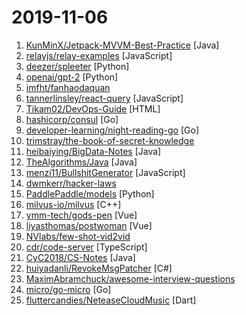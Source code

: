 # 2019-11-06

1. [KunMinX/Jetpack-MVVM-Best-Practice](https://github.com/KunMinX/Jetpack-MVVM-Best-Practice "是 难得一见 的 Jetpack MVVM 最佳实践！在 蕴繁于简 的代码中，对 视图控制器 乃至 标准化开发模式 形成正确、深入的理解！") [Java]
2. [relayjs/relay-examples](https://github.com/relayjs/relay-examples "A collection of sample Relay applications") [JavaScript]
3. [deezer/spleeter](https://github.com/deezer/spleeter "Deezer source separation library including pretrained models.") [Python]
4. [openai/gpt-2](https://github.com/openai/gpt-2 "Code for the paper Language Models are Unsupervised Multitask Learners") [Python]
5. [imfht/fanhaodaquan](https://github.com/imfht/fanhaodaquan "番号大全。") 
6. [tannerlinsley/react-query](https://github.com/tannerlinsley/react-query "⚛️ Hooks for fetching, caching and updating asynchronous data in React") [JavaScript]
7. [Tikam02/DevOps-Guide](https://github.com/Tikam02/DevOps-Guide "DevOps Guide from basic to advanced with Interview Questions and Notes 🔥") [HTML]
8. [hashicorp/consul](https://github.com/hashicorp/consul "Consul is a distributed, highly available, and data center aware solution to connect and configure applications across dynamic, distributed infrastructure.") [Go]
9. [developer-learning/night-reading-go](https://github.com/developer-learning/night-reading-go "Night-Reading-Go《Go 夜读》 > Share the related technical topics of Go every week through zoom online live broadcast, every day on the WeChat/Slack to communicate programming technology topics. 每周通过 zoom 在线直播的方式分享 Go 相关的技术话题，每天大家在微信/Slack 上及时沟通交流编程技术话题。") [Go]
10. [trimstray/the-book-of-secret-knowledge](https://github.com/trimstray/the-book-of-secret-knowledge "A collection of inspiring lists, manuals, cheatsheets, blogs, hacks, one-liners, cli/web tools and more.") 
11. [heibaiying/BigData-Notes](https://github.com/heibaiying/BigData-Notes "大数据入门指南 ⭐️") [Java]
12. [TheAlgorithms/Java](https://github.com/TheAlgorithms/Java "All Algorithms implemented in Java") [Java]
13. [menzi11/BullshitGenerator](https://github.com/menzi11/BullshitGenerator "Needs to generate some texts to test if my GUI rendering codes good or not. so I made this.") [JavaScript]
14. [dwmkerr/hacker-laws](https://github.com/dwmkerr/hacker-laws "💻📖 Laws, Theories, Principles and Patterns that developers will find useful. #hackerlaws") 
15. [PaddlePaddle/models](https://github.com/PaddlePaddle/models "Pre-trained and Reproduced Deep Learning Models （『飞桨』官方模型库，包含多种学术前沿和工业场景验证的深度学习模型）") [Python]
16. [milvus-io/milvus](https://github.com/milvus-io/milvus "Milvus -- the world's fastest vector search engine.") [C++]
17. [ymm-tech/gods-pen](https://github.com/ymm-tech/gods-pen "基于vue的高扩展在线网页制作平台，可自定义组件，可添加脚本，可数据统计。A mobile page builder/editor, similar with amolink.") [Vue]
18. [liyasthomas/postwoman](https://github.com/liyasthomas/postwoman "👽 API request builder - A free, fast, and beautiful alternative to Postman https://postwoman.io") [Vue]
19. [NVlabs/few-shot-vid2vid](https://github.com/NVlabs/few-shot-vid2vid "") 
20. [cdr/code-server](https://github.com/cdr/code-server "Run VS Code on a remote server.") [TypeScript]
21. [CyC2018/CS-Notes](https://github.com/CyC2018/CS-Notes "📚 技术面试必备基础知识、Leetcode、Java、C++、Python、后端面试、计算机操作系统、计算机网络、系统设计") [Java]
22. [huiyadanli/RevokeMsgPatcher](https://github.com/huiyadanli/RevokeMsgPatcher "A hex editor for WeChat/QQ/TIM - PC版微信/QQ/TIM防撤回补丁（我已经看到了，撤回也没用了）") [C#]
23. [MaximAbramchuck/awesome-interview-questions](https://github.com/MaximAbramchuck/awesome-interview-questions "A curated awesome list of lists of interview questions. Feel free to contribute! 🎓") 
24. [micro/go-micro](https://github.com/micro/go-micro "A Go microservices development framework") [Go]
25. [fluttercandies/NeteaseCloudMusic](https://github.com/fluttercandies/NeteaseCloudMusic "Flutter - NeteaseCloudMusic Flutter 版本的网易云音乐") [Dart]
